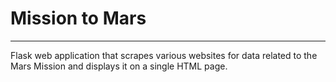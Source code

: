 # Mission to Mars
--------------
Flask web application that scrapes various websites for data related to the Mars Mission and displays it on a single HTML page.

